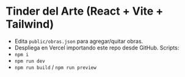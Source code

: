 # Tinder del Arte (React + Vite + Tailwind)
- Edita `public/obras.json` para agregar/quitar obras.
- Despliega en Vercel importando este repo desde GitHub.
Scripts:
- `npm i`
- `npm run dev`
- `npm run build` / `npm run preview`
